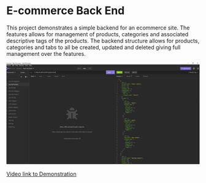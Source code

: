 # E-commerce Back End

This project demonstrates a simple backend for an ecommerce site. The features allows for management of products, categories and associated descriptive tags of the products.
The backend structure allows for products, categories and tabs to all be created, updated and deleted giving full management over the features.

![Insomnia Demo](/Develop/images/insomnia_be.png)

[Video link to Demonstration](https://drive.google.com/file/d/1FhPBhpKGZtfryDgqxgue1pSWrFeh0fuE/view)


